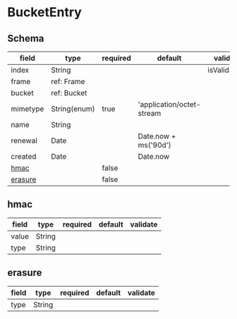 # BucketEntry

## Schema

| field               | type         | required | default                   | validate     |
| ------------------- | ------------ | -------- | ------------------------- | ------------ |
| index               | String       |          |                           | isValidIndex |
| frame               | ref: Frame   |          |                           |              |
| bucket              | ref: Bucket  |          |                           |              |
| mimetype            | String(enum) | true     | 'application/octet-stream |              |
| name                | String       |          |                           |              |
| renewal             | Date         |          | Date.now + ms('90d')      |              |
| created             | Date         |          | Date.now                  |              |
| [hmac](#hmac)       |              | false    |                           |              |
| [erasure](#erasure) |              | false    |                           |              |

## hmac

| field | type   | required | default | validate |
| ----- | ------ | -------- | ------- | -------- |
| value | String |          |         |          |
| type  | String |          |         |          |

## erasure

| field | type   | required | default | validate |
| ----- | ------ | -------- | ------- | -------- |
| type  | String |          |         |          |
